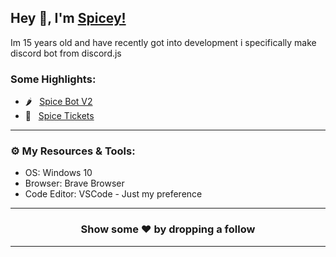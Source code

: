 ## Hey 👋, I'm [Spicey!](https://spicedevelopment.com/)

Im 15 years old and have recently got into development i specifically make discord bot from discord.js

### Some Highlights:

- 🌶️ &nbsp; [Spice Bot V2](https://spicedevelopment.com/store/spicebotv2)
- 🎫 &nbsp; [Spice Tickets](https://github.com/SpiceDevelopment/Spice-Tickets)
---

### ⚙️ My Resources & Tools:

- OS: Windows 10
- Browser: Brave Browser
- Code Editor: VSCode - Just my preference
---

<h3 align=center>Show some ❤️ by dropping a follow</h3>

---
